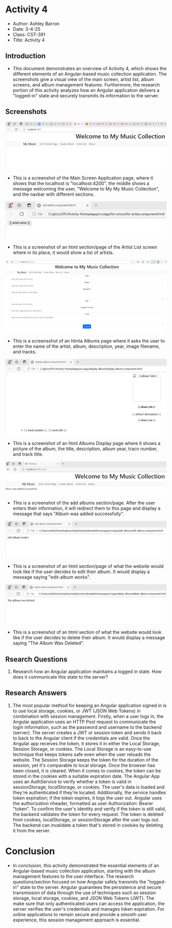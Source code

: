 # Activity 4
- Author: Ashley Barron
- Date: 3-4-25
- Class: CST-391
- Title: Activity 4

## Introduction
- This document demonstrates an overview of Activity 4, which shows the different elements of an Angular-based music collection application. The screenshots give a visual view of the main screen, artist list, album screens, and album management features. Furthermore, the research portion of this activity analyzes how an Angular application delivers a "logged-in" state  and securely transmits its information to the server. 

## Screenshots

![MainScreenApplication](mainApplicationScreen.png)
- This is a screenshot of the Main Screen Application page, where it shows that the localhost is "localhost:4200", the middle shows a message welcoming the user, "Welcome to My My Music Collection", and the navbar with different sections.

![ArtistList](artistList.png)
- This is a screenshot of an html section/page of the Artist List screen where in its place, it would show a list of artists. 

![AlbumScreen](albumScreen.png)
- This is a screensshot of an htmla Albums page where it asks the user to enter the name of the artist, album, description, year, image filename, and tracks. 

![AlbumDisplay](albumDisplay.png)
- This is a screenshot of an html Albums Display page where it shows a picture of the album, the title, description, album year, tracn number, and track title. 

![AddAlbum](addAlbum.png)
- This is a screenshot of the add albums section/page. After the user enters their information, it will redirect them to this page and display a message that says "Album was added successfully".

![EditAlbum](editAlbum.png)
- This is a screenshot of an html section/page of what the website would look like if the user decides to edit their album. It would display a message saying "edit-album works".

![DeleteAlbum](deleteAlbum.png)
- This is a screenshot of an html section of what the website would look like if the user decides to delete their album. It would display a message saying "The Album Was Deleted".




## Rsearch Questions
1. Research how an Angular application maintains a logged in state. How does it communicate this state to the server?

## Research Answers
1. The most popular method for keeping an Angular application signed in is to use local storage, cookies, or JWT (JSON Web Tokens) in combination with session management. Firstly, when a user logs in, the Angular application uses an HTTP Post request to communicate the login information, such as the password and username to the backend (server). The server creates a JWT or session token and sends it back to back to the Angular client if the credentials are valid. Once the Angular app receives the token, it stores it in either the Local Storage, Session Storage, or cookies. The Local Storage is an easy-to-use technique that keeps tokens safe even when the user reloads the website. The Session Storage keeps the token for the duration of the session, yet it's comparable to local storage. Once the browser has been closed, it is cleared. When it comes to cookies, the token can be stored in the cookies with a suitable expiration date. The Angular App uses an AuthService to verify whether a token is valid in sessionStorage, localStorage, or cookies. The user's data is loaded and they're authenticated if they're located. Additionally, the service handles token expiration; if the token expires, it logs the user out. Angular uses the authorization nheader, formatted as user Authorization: Bearer "token". To confirm the user's identity and verify if the token is still valid, the backend validates the token for every request. The token is deleted from cookies, localStorage, or sessionStorage after the user logs out.  The backend can invalidate a token that's stored in cookies by deleting it from the server. 

# Conclusion
- In conclusion, this activity demonstrated the essential elements of an Angular-based music collection application, starting with the album management features to the user interface. The research questions/section focused on how Angular safely transmits the "logged-in" state to the server. Angular guarantees the persistence and secure transmission of data through the use of techniques such as session storage, local storage, cookies, and JSON Web Tokens (JWT). The make sure that only authenticated users can access the application, the server verifies the user's credentials and manages token expiration. For online applications to remain secure and provide a smooth user experience, this session management approach is essential. 
